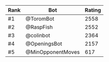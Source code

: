 Rank|Bot|Rating
---|---|---
#1|@ToromBot|2558
#2|@RaspFish|2552
#3|@colinbot|2364
#4|@OpeningsBot|2157
#5|@MinOpponentMoves|617
